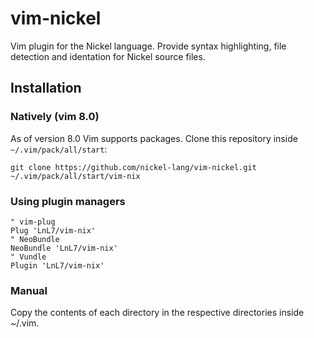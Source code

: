 # vim-nickel

Vim plugin for the Nickel language. Provide syntax highlighting, file detection
and identation for Nickel source files.

## Installation

### Natively (vim 8.0)

As of version 8.0 Vim supports packages. Clone this repository inside `~/.vim/pack/all/start`:

```
git clone https://github.com/nickel-lang/vim-nickel.git ~/.vim/pack/all/start/vim-nix
```

### Using plugin managers

```
" vim-plug
Plug 'LnL7/vim-nix'
" NeoBundle
NeoBundle 'LnL7/vim-nix'
" Vundle
Plugin 'LnL7/vim-nix'
```

### Manual

Copy the contents of each directory in the respective directories inside ~/.vim.
